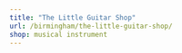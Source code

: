 ```yaml
---
title: "The Little Guitar Shop"
url: /birmingham/the-little-guitar-shop/
shop: musical instrument
---
```

